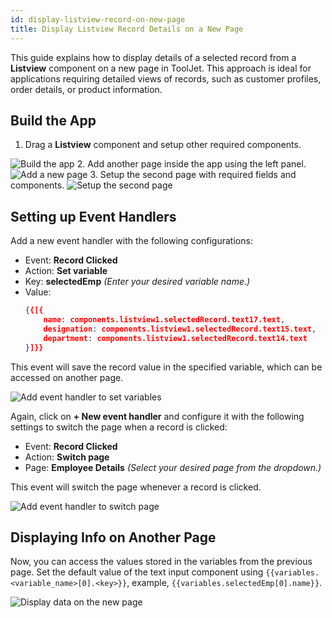 ```yaml
---
id: display-listview-record-on-new-page
title: Display Listview Record Details on a New Page
---
```


This guide explains how to display details of a selected record from a **Listview** component on a new page in ToolJet. This approach is ideal for applications requiring detailed views of records, such as customer profiles, order details, or product information.

<div style={{paddingTop:'24px'}}>

## Build the App

1. Drag a **Listview** component and setup other required components.
<img className="screenshot-full" src="/img/how-to/display-listview-record-on-new-page/build-app.png" alt="Build the app"  />
2. Add another page inside the app using the left panel.
<img className="screenshot-full" src="/img/how-to/display-listview-record-on-new-page/add-new-page.png" alt="Add a new page"  />
3. Setup the second page with required fields and components.
<img className="screenshot-full" src="/img/how-to/display-listview-record-on-new-page/setup-second-page.png" alt="Setup the second page"  />

</div>

<div style={{paddingTop:'24px'}}>

## Setting up Event Handlers

Add a new event handler with the following configurations:
- Event: **Record Clicked**
- Action: **Set variable**
- Key: **selectedEmp** *(Enter your desired variable name.)*
- Value: 
    ```json
    {{[{ 
        name: components.listview1.selectedRecord.text17.text,
        designation: components.listview1.selectedRecord.text15.text,
        department: components.listview1.selectedRecord.text14.text 
    }]}}
    ```

This event will save the record value in the specified variable, which can be accessed on another page. 

<img className="screenshot-full" src="/img/how-to/display-listview-record-on-new-page/set-variable.png" alt="Add event handler to set variables"/>

Again, click on **+ New event handler** and configure it with the following settings to switch the page when a record is clicked:

- Event: **Record Clicked**
- Action: **Switch page**
- Page: **Employee Details** *(Select your desired page from the dropdown.)*

This event will switch the page whenever a record is clicked.

<img className="screenshot-full" src="/img/how-to/display-listview-record-on-new-page/switch-page.png" alt="Add event handler to switch page"/>

</div>

<div style={{paddingTop:'24px'}}>

## Displaying Info on Another Page

Now, you can access the values stored in the variables from the previous page. Set the default value of the text input component using `{{variables.<variable_name>[0].<key>}}`, example, `{{variables.selectedEmp[0].name}}`.

<img className="screenshot-full" src="/img/how-to/display-listview-record-on-new-page/display-data.png" alt="Display data on the new page"/>

</div>